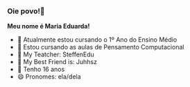 ### Oie povo!👋
 **Meu nome é Maria Eduarda!**
- 🔭 Atualmente estou cursando o 1º Ano do Ensino Médio
- 🌱 Estou cursando as aulas de Pensamento Computacional
- 🤔 My Teatcher: SteffenEdu
- 👯 My Best Friend is: Juhhsz
- 💬 Tenho 16 anos
- 😄 Pronomes: ela/dela
